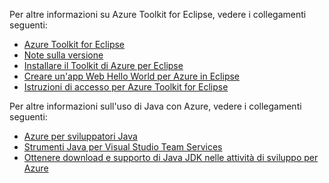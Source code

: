 Per altre informazioni su Azure Toolkit for Eclipse, vedere i collegamenti seguenti: 

* [Azure Toolkit for Eclipse](../eclipse/azure-toolkit-for-eclipse.md) 
* [Note sulla versione](https://github.com/Microsoft/azure-tools-for-java/releases) 
* [Installare il Toolkit di Azure per Eclipse](../eclipse/azure-toolkit-for-eclipse-installation.md) 
* [Creare un'app Web Hello World per Azure in Eclipse](../eclipse/azure-toolkit-for-eclipse-create-hello-world-web-app.md) 
* [Istruzioni di accesso per Azure Toolkit for Eclipse](../eclipse/azure-toolkit-for-eclipse-sign-in-instructions.md) 

Per altre informazioni sull'uso di Java con Azure, vedere i collegamenti seguenti: 

* [Azure per sviluppatori Java](https://docs.microsoft.com/java/azure/) 
* [Strumenti Java per Visual Studio Team Services](/azure/devops/java/)
* [Ottenere download e supporto di Java JDK nelle attività di sviluppo per Azure](https://aka.ms/azure-jdks)
<!-- TODO: Add URLs for Java in VSCode here --> 

